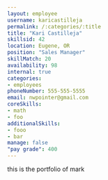 ```yaml
--- 
layout: employee 
username: karicastilleja
permalink: /:categories/:title 
title: "Kari Castilleja" 
skillsid: 42 
location: Eugene, OR
position: "Sales Manager"
skillMatch: 20
availability: 98
internal: true
categories: 
- employees
phoneNumber: 555-555-5555 
email: nwpointer@gmail.com
coreSkills:
- math 
- foo
additionalSkills:
- fooo
- bar
manage: false
"pay grade": 400
---
```


this is the portfolio of mark